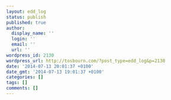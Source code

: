```yaml
---
layout: edd_log
status: publish
published: true
author:
  display_name: ''
  login: ''
  email: ''
  url: ''
wordpress_id: 2130
wordpress_url: http://tosbourn.com/?post_type=edd_log&p=2130
date: '2014-07-13 20:01:37 +0100'
date_gmt: '2014-07-13 19:01:37 +0100'
categories: []
tags: []
comments: []
---
```


